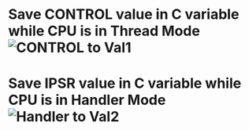 # Save CONTROL value in C variable while CPU is in Thread Mode ![CONTROL to Val1](https://github.com/user-attachments/assets/2ff38cfa-a0bc-4177-a883-7878bb4f9c86)

# Save IPSR value in C variable while CPU is in Handler Mode ![Handler to Val2](https://github.com/user-attachments/assets/23bf9947-f90e-4578-8559-316f734d5c6d)
